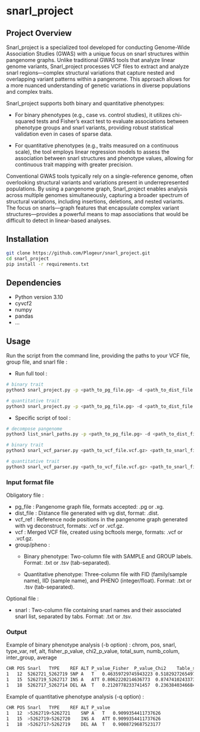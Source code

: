 # snarl_project

## Project Overview
Snarl_project is a specialized tool developed for conducting Genome-Wide Association Studies (GWAS) with a unique focus on snarl structures within pangenome graphs. Unlike traditional GWAS tools that analyze linear genome variants, Snarl_project processes VCF files to extract and analyze snarl regions—complex structural variations that capture nested and overlapping variant patterns within a pangenome. This approach allows for a more nuanced understanding of genetic variations in diverse populations and complex traits.

Snarl_project supports both binary and quantitative phenotypes:

- For binary phenotypes (e.g., case vs. control studies), it utilizes chi-squared tests and Fisher’s exact test to evaluate associations between phenotype groups and snarl variants, providing robust statistical validation even in cases of sparse data.

- For quantitative phenotypes (e.g., traits measured on a continuous scale), the tool employs linear regression models to assess the association between snarl structures and phenotype values, allowing for continuous trait mapping with greater precision.

Conventional GWAS tools typically rely on a single-reference genome, often overlooking structural variants and variations present in underrepresented populations. By using a pangenome graph, Snarl_project enables analysis across multiple genomes simultaneously, capturing a broader spectrum of structural variations, including insertions, deletions, and nested variants. The focus on snarls—graph features that encapsulate complex variant structures—provides a powerful means to map associations that would be difficult to detect in linear-based analyses.

## Installation

````bash
git clone https://github.com/Plogeur/snarl_project.git
cd snarl_project
pip install -r requirements.txt
````

## Dependencies
- Python version 3.10
- cyvcf2
- numpy
- pandas
- ...

## Usage
Run the script from the command line, providing the paths to your VCF file, group file, and snarl file :

- Run full tool :
```bash
# binary trait
python3 snarl_project.py -p <path_to_pg_file.pg> -d <path_to_dist_file.dist> -v <path_to_vcf_file.vcf.gz> -r <path_to_vcf_reference_file.vcf.gz> -b <path_to_group_file.txt> -o output.tsv
```

```bash
# quantitative trait 
python3 snarl_project.py -p <path_to_pg_file.pg> -d <path_to_dist_file.dist> -v <path_to_vcf_file.vcf.gz> -r <path_to_vcf_reference_file.vcf.gz> -q <path_to_pheno_file.txt> -o output.tsv
```

- Specific script of tool : 
```bash
# decompose pangenome
python3 list_snarl_paths.py -p <path_to_pg_file.pg> -d <path_to_dist_file.dist> -o <output.tsv>

# binary trait
python3 snarl_vcf_parser.py <path_to_vcf_file.vcf.gz> <path_to_snarl_file.txt> <path_to_vcf_reference_file.vcf.gz> -b <path_to_group_file.txt> -o output.txt

# quantitative trait 
python3 snarl_vcf_parser.py <path_to_vcf_file.vcf.gz> <path_to_snarl_file.txt> <path_to_vcf_reference_file.vcf.gz> -q <path_to_pheno_file.txt> -o output.txt
```

### Input format file
Obligatory file :
- pg_file : Pangenome graph file, formats accepted: .pg or .xg.
- dist_file : Distance file generated with vg dist, format: .dist.
- vcf_ref : Reference node positions in the pangenome graph generated with vg deconstruct, formats: .vcf or .vcf.gz.
- vcf : Merged VCF file, created using bcftools merge, formats: .vcf or .vcf.gz.
- group/pheno : 
    - Binary phenotype: Two-column file with SAMPLE and GROUP labels. Format: .txt or .tsv (tab-separated).

    - Quantitative phenotype: Three-column file with FID (family/sample name), IID (sample name), and PHENO (integer/float). Format: .txt or .tsv (tab-separated).

Optional file : 
- snarl : Two-column file containing snarl names and their associated snarl list, separated by tabs. Format: .txt or .tsv.

### Output
Example of binary phenotype analysis (-b option) :
chrom, pos, snarl, type_var, ref, alt, fisher_p_value, chi2_p_value, total_sum, numb_colum, inter_group, average

```bash
CHR POS Snarl   TYPE    REF ALT P_value_Fisher  P_value_Chi2	Table_sum	Inter_group	Average
1   12  5262721_5262719	SNP A   T   0.46359729745943223	0.518292726549784	286	2	137	143.0
1   15  5262719_5262717	INS A   ATT 0.8062220214636773	0.8747410243373839	286	2	141	143.0
1   18  5262717_5262714	DEL AA  T   0.2120778233741457	0.2363840346684607	286	2	134	143.0
```

Example of quantitative phenotype analysis (-q option) :
```bash
CHR POS Snarl   TYPE    REF ALT	P_value
1   12  >5262719>5262721	SNP A   T   0.9099354411737626
1   15  >5262719>5262720	INS A   ATT 0.9099354411737626
1   18  >5262717>5262719	DEL AA  T   0.9008729687523177
```
